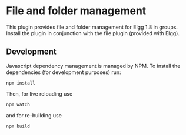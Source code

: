 File and folder management
==========================
This plugin provides file and folder management for Elgg 1.8 in groups. Install the plugin in conjunction with the file plugin (provided with Elgg).

Development
-----------
Javascript dependency management is managed by NPM. To install the dependencies (for development purposes) run:

    npm install

Then, for live reloading use

    npm watch

and for re-building use

    npm build